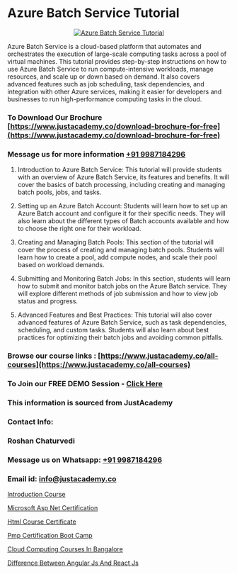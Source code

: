 # Azure Batch Service Tutorial

<p align="center">
  <a href="https://justacademy.co/course-detail/microsoft-azure-training">
    <img src="https://justacademy.co/storage2/course_image/1708336833_course_image.png" alt="Azure Batch Service Tutorial">
  </a>
</p>


Azure Batch Service is a cloud-based platform that automates and orchestrates the execution of large-scale computing tasks across a pool of virtual machines. This tutorial provides step-by-step instructions on how to use Azure Batch Service to run compute-intensive workloads, manage resources, and scale up or down based on demand. It also covers advanced features such as job scheduling, task dependencies, and integration with other Azure services, making it easier for developers and businesses to run high-performance computing tasks in the cloud.
### To Download Our Brochure [https://www.justacademy.co/download-brochure-for-free](https://www.justacademy.co/download-brochure-for-free)
### Message us for more information [+91 9987184296](https://api.whatsapp.com/send?phone=919987184296)
1) Introduction to Azure Batch Service: This tutorial will provide students with an overview of Azure Batch Service, its features and benefits. It will cover the basics of batch processing, including creating and managing batch pools, jobs, and tasks.

2) Setting up an Azure Batch Account: Students will learn how to set up an Azure Batch account and configure it for their specific needs. They will also learn about the different types of Batch accounts available and how to choose the right one for their workload.

3) Creating and Managing Batch Pools: This section of the tutorial will cover the process of creating and managing batch pools. Students will learn how to create a pool, add compute nodes, and scale their pool based on workload demands.

4) Submitting and Monitoring Batch Jobs: In this section, students will learn how to submit and monitor batch jobs on the Azure Batch service. They will explore different methods of job submission and how to view job status and progress.

5) Advanced Features and Best Practices: This tutorial will also cover advanced features of Azure Batch Service, such as task dependencies, scheduling, and custom tasks. Students will also learn about best practices for optimizing their batch jobs and avoiding common pitfalls.

### Browse our course links : [https://www.justacademy.co/all-courses](https://www.justacademy.co/all-courses) 
### To Join our FREE DEMO Session - [Click Here](https://www.justacademy.co/register-for-course-demo)


### This information is sourced from JustAcademy
### Contact Info:
### Roshan Chaturvedi
### Message us on Whatsapp: [+91 9987184296](https://api.whatsapp.com/send?phone=919987184296)
### Email id: [info@justacademy.co](mailto:info@justacademy.co)
                
[Introduction Course](https://www.linkedin.com/pulse/introduction-course-justacademy-mumbai-z2ndc?trackingId=5jQVemiaAU43b4en4%2Bb7%2Fw%3D%3D&lipi=urn%3Ali%3Apage%3Ad_flagship3_showcase_admin%3BrO72kZqIQGOMCosqCkrMnA%3D%3D)

[Microsoft Asp Net Certification](https://www.linkedin.com/pulse/microsoft-asp-net-certification-justacademy-kolkata-g1exe?trackingId=LUPpxzVsiNXHIWgQvJCaqw%3D%3D&lipi=urn%3Ali%3Apage%3Ad_flagship3_company_admin%3Bar0CqYRcTQWcPsZzz1T%2BLw%3D%3D)

[Html Course Certificate](https://medium.com/@namusn/html-course-certificate-d6d15dece15d)

[Pmp Certification Boot Camp](https://medium.com/@kumarishimmi99/pmp-certification-boot-camp-7ae86f0bf8d8)

[Cloud Computing Courses In Bangalore](https://justacademyin.github.io/justacademy/Cloud-Computing-Courses-In-Bangalore)

[Difference Between Angular Js And React Js](https://justacademyin.github.io/Articles/Difference-Between-Angular-Js-And-React-Js)

